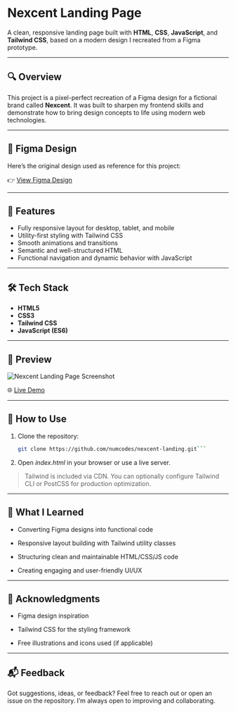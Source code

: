 # Nexcent Landing Page

A clean, responsive landing page built with **HTML**, **CSS**, **JavaScript**, and **Tailwind CSS**, based on a modern design I recreated from a Figma prototype.

---

## 🔍 Overview

This project is a pixel-perfect recreation of a Figma design for a fictional brand called **Nexcent**. It was built to sharpen my frontend skills and demonstrate how to bring design concepts to life using modern web technologies.

---

## 🎨 Figma Design

Here’s the original design used as reference for this project:

👉 [View Figma Design](https://www.figma.com/community/file/1222060007934600841/responsive-landing-page-design-website-home-page-design-agency-website-ui-design)

---

## 🚀 Features

- Fully responsive layout for desktop, tablet, and mobile  
- Utility-first styling with Tailwind CSS  
- Smooth animations and transitions  
- Semantic and well-structured HTML  
- Functional navigation and dynamic behavior with JavaScript

---

## 🛠 Tech Stack

- **HTML5**  
- **CSS3**  
- **Tailwind CSS**  
- **JavaScript (ES6)**

---

## 📸 Preview

![Nexcent Landing Page Screenshot](src/screenshots/screenshot.jpg)

🌐 [Live Demo](https://nexcent-landing-ebon.vercel.app/)

---

## 📌 How to Use

1. Clone the repository:
   ```bash
   git clone https://github.com/numcodes/nexcent-landing.git```
   
2. Open *index.html* in your browser or use a live server.

> Tailwind is included via CDN. You can optionally configure Tailwind CLI or PostCSS for production optimization.

---

## 🧠 What I Learned
* Converting Figma designs into functional code

* Responsive layout building with Tailwind utility classes

* Structuring clean and maintainable HTML/CSS/JS code

* Creating engaging and user-friendly UI/UX

---

## 🤝 Acknowledgments
* Figma design inspiration

* Tailwind CSS for the styling framework

* Free illustrations and icons used (if applicable)

---

## 📬 Feedback
Got suggestions, ideas, or feedback? Feel free to reach out or open an issue on the repository. I’m always open to improving and collaborating.